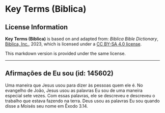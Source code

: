 # Key Terms (Biblica)

## License Information

**Key Terms (Biblica)** is based on and adapted from: _Biblica Bible Dictionary_, [Biblica, Inc.](https://www.biblica.com/), 2023, which is licensed under a [CC BY-SA 4.0 license](https://creativecommons.org/licenses/by-sa/4.0/legalcode.en).

This markdown version is provided under the same license.



--------------------------------

## Afirmações de Eu sou (id: 145602)

Uma maneira que Jesus usou para dizer às pessoas quem ele é. No evangelho de João, Jesus usou as palavras Eu sou de uma maneira especial sete vezes. Com essas palavras, ele se descreveu e descreveu o trabalho que estava fazendo na terra. Deus usou as palavras Eu sou quando disse a Moisés seu nome em Êxodo 3\.14\.


